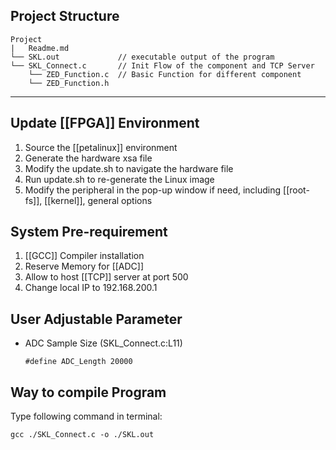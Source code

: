 ## Project Structure
```
Project
|   Readme.md
└── SKL.out             // executable output of the program
└── SKL_Connect.c       // Init Flow of the component and TCP Server
    └── ZED_Function.c  // Basic Function for different component
    └── ZED_Function.h
```
---
## Update [[FPGA]] Environment
1. Source the [[petalinux]] environment
2. Generate the hardware xsa file
3. Modify the update.sh to navigate the hardware file
4. Run update.sh to re-generate the Linux image
5. Modify the peripheral in the pop-up window if need, including [[root-fs]], [[kernel]], general options 

## System Pre-requirement
1. [[GCC]] Compiler installation
2. Reserve Memory for [[ADC]]
3. Allow to host [[TCP]] server at port 500
4. Change local IP to 192.168.200.1

## User Adjustable Parameter
- ADC Sample Size (SKL_Connect.c:L11)

    `#define ADC_Length 20000`

## Way to compile Program

Type following command in terminal:

`gcc ./SKL_Connect.c -o ./SKL.out`